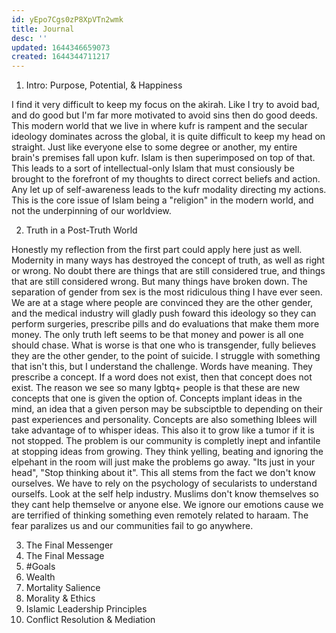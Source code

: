 ```yaml
---
id: yEpo7Cgs0zP8XpVTn2wmk
title: Journal
desc: ''
updated: 1644346659073
created: 1644344711217
---
```


1. Intro: Purpose, Potential, & Happiness

I find it very difficult to keep my focus on the akirah. Like I try to avoid bad, and do good but I'm far more motivated to avoid sins then do good deeds. This modern world that we live in where kufr is rampent and the secular ideology dominates across the global, it is quite difficult to keep my head on straight. Just like everyone else to some degree or another, my entire brain's premises fall upon kufr. Islam is then superimposed on top of that. This leads to a sort of intellectual-only Islam that must consiously be brought to the forefront of my thoughts to direct correct beliefs and action. Any let up of self-awareness leads to the kufr modality directing my actions. This is the core issue of Islam being a "religion" in the modern world, and not the underpinning of our worldview.

2. Truth in a Post-Truth World

Honestly my reflection from the first part could apply here just as well. Modernity in many ways has destroyed the concept of truth, as well as right or wrong. No doubt there are things that are still considered true, and things that are still considered wrong. But many things have broken down. The separation of gender from sex is the most ridiculous thing I have ever seen. We are at a stage where people are convinced they are the other gender, and the medical industry will gladly push foward this ideology so they can perform surgeries, prescribe pills and do evaluations that make them more money. The only truth left seems to be that money and power is all one should chase. What is worse is that one who is transgender, fully believes they are the other gender, to the point of suicide. I struggle with something that isn't this, but I understand the challenge. Words have meaning. They prescribe a concept. If a word does not exist, then that concept does not exist. The reason we see so many lgbtq+ people is that these are new concepts that one is given the option of. Concepts implant ideas in the mind, an idea that a given person may be subsciptble to depending on their past experiences and personality. Concepts are also something Iblees will take advantage of to whisper ideas. This also it to grow like a tumor if it is not stopped. The problem is our community is completly inept and infantile at stopping ideas from growing. They think yelling, beating and ignoring the elpehant in the room will just make the problems go away. "Its just in your head", "Stop thinking about it". This all stems from the fact we don't know ourselves. We have to rely on the psychology of secularists to understand ourselfs. Look at the self help industry. Muslims don't know themselves so they cant help themselve or anyone else. We ignore our emotions cause we are terrified of thinking something even remotely related to haraam. The fear paralizes us and our communities fail to go anywhere.

3. The Final Messenger
4. The Final Message
5. #Goals
6. Wealth
7. Mortality Salience
8. Morality & Ethics
9. Islamic Leadership Principles
10. Conflict Resolution & Mediation
